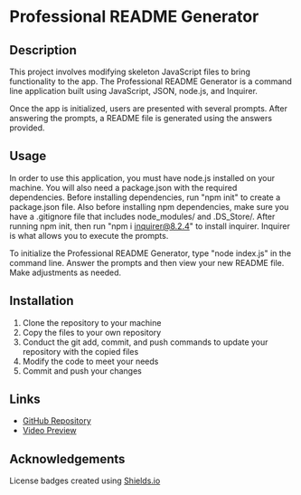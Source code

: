 # Professional README Generator

## Description
This project involves modifying skeleton JavaScript files to bring functionality to the app. The Professional README Generator is a command line application built using JavaScript, JSON, node.js, and Inquirer. 

Once the app is initialized, users are presented with several prompts. After answering the prompts, a README file is generated using the answers provided. 


## Usage
In order to use this application, you must have node.js installed on your machine. You will also need a package.json with the required dependencies. Before installing dependencies, run "npm init" to create a package.json file. Also before installing npm dependencies, make sure you have a .gitignore file that includes node_modules/ and .DS_Store/. After running npm init, then run "npm i inquirer@8.2.4" to install inquirer. Inquirer is what allows you to execute the prompts.

To initialize the Professional README Generator, type "node index.js" in the command line. Answer the prompts and then view your new README file. Make adjustments as needed.


## Installation
1. Clone the repository to your machine
2. Copy the files to your own repository
3. Conduct the git add, commit, and push commands to update your repository with the copied files
4. Modify the code to meet your needs
5. Commit and push your changes


## Links
- [GitHub Repository](https://github.com/hwoolford/professional-readme-generator) 
- [Video Preview](www.google.com)

## Acknowledgements
License badges created using [Shields.io](https://shields.io/badges/static-badge)